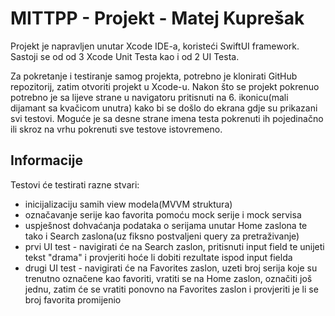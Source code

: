 
# MITTPP - Projekt - Matej Kuprešak

Projekt je napravljen unutar Xcode IDE-a, koristeći SwiftUI framework.
Sastoji se od od 3 Xcode Unit Testa kao i od 2 UI Testa.

Za pokretanje i testiranje samog projekta, potrebno je klonirati GitHub repozitorij, zatim otvoriti projekt u Xcode-u. Nakon što se projekt pokrenuo potrebno je sa lijeve strane u navigatoru pritisnuti na 6. ikonicu(mali dijamant sa kvačicom unutra) kako bi se došlo do ekrana gdje su prikazani svi testovi. Moguće je sa desne strane imena testa pokrenuti ih pojedinačno ili skroz na vrhu pokrenuti sve testove istovremeno.

     
## Informacije

Testovi će testirati razne stvari:

- inicijalizaciju samih view modela(MVVM struktura)
- označavanje serije kao favorita pomoću mock serije i mock servisa
- uspješnost dohvaćanja podataka o serijama unutar Home zaslona te tako i Search zaslona(uz fiksno postvaljeni query za pretraživanje)
- prvi UI test - navigirati će na Search zaslon, pritisnuti input field te unijeti tekst "drama" i provjeriti hoće li dobiti rezultate ispod input fielda
- drugi UI test - navigirati će na Favorites zaslon, uzeti broj serija koje su trenutno označene kao favoriti, vratiti se na Home zaslon, označiti još jednu, zatim će se vratiti ponovno na Favorites zaslon i provjeriti je li se broj favorita promijenio
